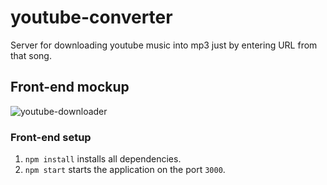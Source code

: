 # youtube-converter
Server for downloading youtube music into mp3 just by entering URL from that song.


## Front-end mockup

![youtube-downloader](https://i.imgur.com/2FxlEMZ.png)

### Front-end setup

1. `npm install` installs all dependencies.
2. `npm start` starts the application on the port `3000`.